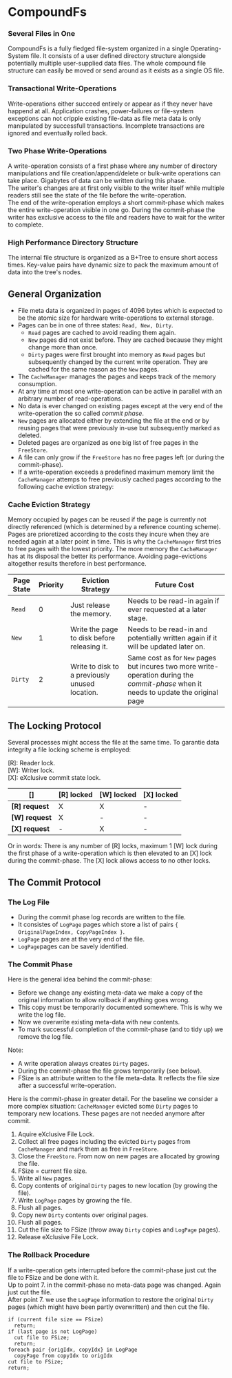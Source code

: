 # CompoundFs

### Several Files in One 
CompoundFs is a fully fledged file-system organized in a single Operating-System file. It consists of a user defined 
directory structure alongside potentially multiple user-supplied data files. The whole compound file structure can easily 
be moved or send around as it exists as a single OS file.  

### Transactional Write-Operations
Write-operations either succeed entirely or appear as if they never have happend at all.
Application crashes, power-failures or file-system exceptions can not cripple existing file-data as 
file meta data is only manipulated by successfull transactions. Incomplete transactions are ignored and eventually 
rolled back.

### Two Phase Write-Operations
A write-operation consists of a first phase where any number of directory manipulations and file creation/append/delete 
or bulk-write operations can take place. Gigabytes of data can be written during this phase.  
The writer's changes are at first only visible to the writer itself while multiple readers still see the state 
of the file before the write-operation.  
The end of the write-operation employs a short commit-phase which makes the entire write-operation visible in one go. 
During the commit-phase the writer has exclusive access to the file and readers have to wait for the writer to complete.

### High Performance Directory Structure
The internal file structure is organized as a B+Tree to ensure short access times. Key-value pairs have dynamic size to
pack the maximum amount of data into the tree's nodes. 

## General Organization

- File meta data is organized in pages of 4096 bytes which is expected to be the atomic size for hardware write-operations 
to external storage.
- Pages can be in one of three states: `Read, New, Dirty`. 
  - `Read` pages are cached to avoid reading them again.
  - `New` pages did not exist before. They are cached because they might change more than once.
  - `Dirty` pages were first brought into memory as `Read` pages but subsequently changed by the 
current write operation. They are cached for the same reason as the `New` pages.
- The `CacheManager` manages the pages and keeps track of the memory consumption.
- At any time at most one write-operation can be active in parallel with an arbitrary number of read-operations.
- No data is ever changed on existing pages except at the very end of the write-operation the so called *commit phase*.
- `New` pages are allocated either by extending the file at the end or by reusing pages that were previously in-use but 
subsequently marked as deleted.
- Deleted pages are organized as one big list of free pages in the `FreeStore`.
- A file can only grow if the `FreeStore` has no free pages left (or during the commit-phase).  
- If a write-operation exceeds a predefined maximum memory limit the `CacheManager` attemps to free previously cached
pages according to the following cache eviction strategy:

### Cache Eviction Strategy
Memory occupied by pages can be reused if the page is currently not directly referenced (which is 
determined by a reference counting scheme).  
Pages are prioretized according to the costs they incure when they are needed again at a later point in time. 
This is why the `CacheManager` first tries to free pages with the lowest priority. The more memory the `CacheManager` 
has at its disposal the better its performance. Avoiding page-evictions altogether results therefore in best performance.

Page State | Priority | Eviction Strategy | Future Cost
-----------| -------- |------------------ | -----------  
`Read` | 0 | Just release the memory. | Needs to be read-in again if ever requested at a later stage.
`New` | 1 | Write the page to disk before releasing it. | Needs to be read-in and potentially written again if it will be updated later on. 
`Dirty` | 2 | Write to disk to a previously unused location. | Same cost as for `New` pages but incures two more write-operation during the *commit-phase* when it needs to update the original page

## The Locking Protocol 

Several processes might access the file at the same time. To garantie data integrity a file locking scheme is employed:  
 
[R]: Reader lock.  
[W]: Writer lock.  
[X]: eXclusive commit state lock.  


[] | [R] locked | [W] locked | [X] locked
-- | ---------- | ---------- | ----------
**[R] request** | X | X | -
**[W] request** | X | - | - 
**[X] request** | - | X | -

Or in words: There is any number of [R] locks, maximum 1 [W] lock during the first phase of a write-operation which
is then elevated to an [X] lock during the commit-phase. The [X] lock allows access to no other locks.

## The Commit Protocol  

### The Log File  
- During the commit phase log records are written to the file.
- It consistes of `LogPage` pages which store a list of pairs `{ OriginalPageIndex, CopyPageIndex }`. 
- `LogPage` pages are at the very end of the file.
- `LogPage`pages can be savely identified.


### The Commit Phase  


Here is the general idea behind the commit-phase:
- Before we change any existing meta-data we make a copy of the original information to allow rollback 
if anything goes wrong.
- This copy must be temporarily documented somewhere. This is why we write the log file.
- Now we overwrite existing meta-data with new contents.
- To mark successful completion of the commit-phase (and to tidy up) we remove the log file.  

Note:
- A write operation always creates `Dirty` pages.
- During the commit-phase the file grows temporarily (see below).
- FSize is an attribute written to the file meta-data. It reflects the file size after a successful write-operation.

Here is the commit-phase in greater detail. For the baseline we consider a more complex situation: `CacheManager` 
evicted some `Dirty` pages to temporary new locations. These pages are not needed anymore after commit.

1. Aquire eXclusive File Lock.
2. Collect all free pages including the evicted `Dirty` pages from `CacheManager` and mark them as 
free in `FreeStore`.
3. Close the `FreeStore`. From now on new pages are allocated by growing the file.
4. FSize = current file size.
2. Write all `New` pages.
5. Copy contents of original `Dirty` pages to new location (by growing the file).
6. Write `LogPage` pages by growing the file.
7. Flush all pages. 
8. Copy new `Dirty` contents over original pages.
9. Flush all pages.
10. Cut the file size to FSize (throw away `Dirty` copies and `LogPage` pages).
12. Release eXclusive File Lock.

### The Rollback Procedure  

If a write-operation gets interrupted before the commit-phase just cut the file to FSize and be done with it.  
Up to point 7. in the commit-phase no meta-data page was changed. Again just cut the file.  
After point 7. we use the `LogPage` information to restore the original `Dirty` pages (which might 
have been partly overwritten) and then cut the file.  

```
if (current file size == FSize)
  return;
if (last page is not LogPage)
  cut file to FSize; 
  return;
foreach pair {origIdx, copyIdx} in LogPage
  copyPage from copyIdx to origIdx
cut file to FSize; 
return;

```